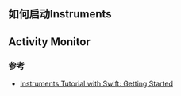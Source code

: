 ## 如何启动Instruments

## Activity Monitor

### 参考
* [Instruments Tutorial with Swift: Getting Started](https://www.raywenderlich.com/397-instruments-tutorial-with-swift-getting-started)

